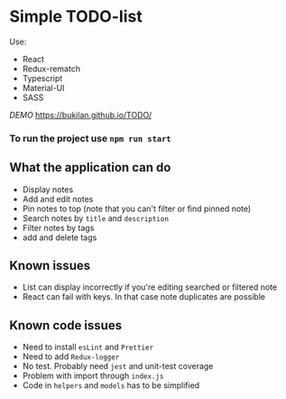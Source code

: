 # Simple TODO-list
Use:
- React
- Redux-rematch 
- Typescript
- Material-UI
- SASS

*DEMO* https://bukilan.github.io/TODO/

### To run the project use `npm run start`

## What the application can do
- Display notes
- Add and edit notes
- Pin notes to top (note that you can't filter or find pinned note)
- Search notes by `title` and `description`
- Filter notes by tags
- add and delete tags

## Known issues
- List can display incorrectly if you're editing searched or filtered note
- React can fail with keys. In that case note duplicates are possible

## Known code issues
- Need to install `esLint` and `Prettier`
- Need to add `Redux-logger`
- No test. Probably need `jest` and unit-test coverage
- Problem with import through `index.js `
- Code in `helpers` and `models` has to be simplified 
